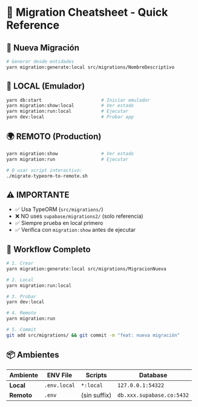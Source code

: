 # 🚀 Migration Cheatsheet - Quick Reference

## 📝 Nueva Migración

```bash
# Generar desde entidades
yarn migration:generate:local src/migrations/NombreDescriptivo
```

## 🧪 LOCAL (Emulador)

```bash
yarn db:start                      # Iniciar emulador
yarn migration:show:local          # Ver estado
yarn migration:run:local           # Ejecutar
yarn dev:local                     # Probar app
```

## 🌍 REMOTO (Production)

```bash
yarn migration:show                # Ver estado
yarn migration:run                 # Ejecutar

# O usar script interactivo:
./migrate-typeorm-to-remote.sh
```

## ⚠️ IMPORTANTE

- ✅ Usa TypeORM (`src/migrations/`)
- ❌ NO uses `supabase/migrations2/` (solo referencia)
- ✅ Siempre prueba en local primero
- ✅ Verifica con `migration:show` antes de ejecutar

## 🔄 Workflow Completo

```bash
# 1. Crear
yarn migration:generate:local src/migrations/MigracionNueva

# 2. Local
yarn migration:run:local

# 3. Probar
yarn dev:local

# 4. Remoto
yarn migration:run

# 5. Commit
git add src/migrations/ && git commit -m "feat: nueva migración"
```

## 📦 Ambientes

| Ambiente | ENV File | Scripts | Database |
|----------|----------|---------|----------|
| **Local** | `.env.local` | `*:local` | `127.0.0.1:54322` |
| **Remoto** | `.env` | (sin suffix) | `db.xxx.supabase.co:5432` |


